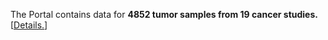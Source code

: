 <P>The Portal contains data for <b>4852 tumor samples from 19 cancer studies.</b> [<a href='data_sets.jsp'>Details.</a>]</p>
<script type='text/javascript' src='https://www.google.com/jsapi'></script>
<script type='text/javascript'>
google.load('visualization', '1.0', {'packages':['corechart']});
google.setOnLoadCallback(drawChart);
function drawChart() {
var data = new google.visualization.DataTable();
data.addColumn('string', 'Cancer Study');
data.addColumn('number', 'Samples');
data.addRows([['Bladder Urothelial Carcinoma (TCGA)', 35],
['Breast Invasive Carcinoma (TCGA)', 813],
['Cervical Squamous Cell Carcinoma (TCGA)', 36],
['Colon and Rectum Adenocarcinoma (TCGA)', 590],
['Glioblastoma Multiforme (TCGA)', 585],
['Head and Neck Squamous Cell Carcinoma (TCGA)', 165],
['Kidney Renal Clear Cell Carcinoma (TCGA)', 501],
['Kidney Renal Papillary Cell Carcinoma (TCGA)', 43],
['Acute Myeloid Leukemia (TCGA)', 199],
['Brain Lower Grade Glioma (TCGA)', 80],
['Liver Hepatocellular Carcinoma (TCGA)', 53],
['Lung Adenocarcinoma (TCGA)', 269],
['Lung Squamous Cell Carcinoma (TCGA)', 212],
['Ovarian Serous Cystadenocarcinoma (TCGA)', 568],
['Pancreatic Adenocarcinoma (TCGA)', 14],
['Prostate Adenocarcinoma (TCGA)', 82],
['Stomach Adenocarcinoma (TCGA)', 149],
['Thyroid Carcinoma (TCGA)', 85],
['Uterine Corpus Endometrioid Carcinoma (TCGA)', 373]
]);
var options = {
'backgroundColor':'#F1F6FE',
'is3D':false,
'pieSliceText':'value',
'tooltip':{'text':'value'},
'width':300,
'legend':{'position':'none'},
'left':0,'top':0,
'height':300};
var chart = new google.visualization.PieChart(document.getElementById('chart_div1'));
chart.draw(data, options);
}
</script>
<div id='chart_div1'></div>
